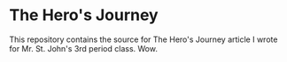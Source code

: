 # The Hero's Journey

This repository contains the source for The Hero's Journey article I wrote for Mr. St. John's 3rd period class. Wow.
